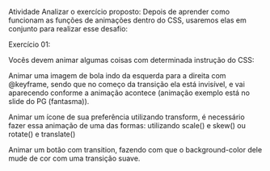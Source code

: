 Atividade
Analizar o exercício proposto:
Depois de aprender como funcionam as funções de animações dentro do CSS, usaremos elas em conjunto para realizar esse desafio:

Exercício 01:

Vocês devem animar algumas coisas com determinada instrução do CSS:

Animar uma imagem de bola indo da esquerda para a direita com @keyframe, sendo que no começo da transição ela está invisível, e vai aparecendo conforme a animação acontece (animação exemplo está no slide do PG (fantasma)).


Animar um ícone de sua preferência utilizando transform, é necessário fazer essa animação de uma das formas: utilizando scale()
e skew()
ou rotate() 
e translate()

Animar um botão com transition, fazendo com que o background-color dele mude de cor com uma transição suave.
